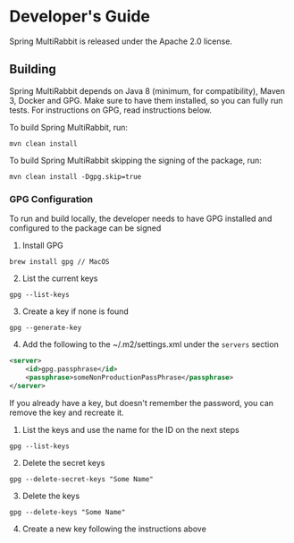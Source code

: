 # Developer's Guide
Spring MultiRabbit is released under the Apache 2.0 license.

## Building
Spring MultiRabbit depends on Java 8 (minimum, for compatibility), Maven 3, Docker and GPG. Make sure to have them
installed, so you can fully run tests. For instructions on GPG, read instructions below.

To build Spring MultiRabbit, run:
```shell
mvn clean install
```

To build Spring MultiRabbit skipping the signing of the package, run:
```shell
mvn clean install -Dgpg.skip=true
```

### GPG Configuration
To run and build locally, the developer needs to have GPG installed and configured to the package can be signed
1. Install GPG
```shell
brew install gpg // MacOS
```
2. List the current keys
```shell
gpg --list-keys 
```
3. Create a key if none is found
```shell
gpg --generate-key
```
4. Add the following to the ~/.m2/settings.xml under the `servers` section
```xml
<server>
    <id>gpg.passphrase</id>
    <passphrase>someNonProductionPassPhrase</passphrase>
</server>
```

If you already have a key, but doesn't remember the password, you can remove the key and recreate it.
1. List the keys and use the name for the ID on the next steps
```shell
gpg --list-keys
```
2. Delete the secret keys
```
gpg --delete-secret-keys "Some Name"
```
3. Delete the keys
```
gpg --delete-keys "Some Name"
```
4. Create a new key following the instructions above
